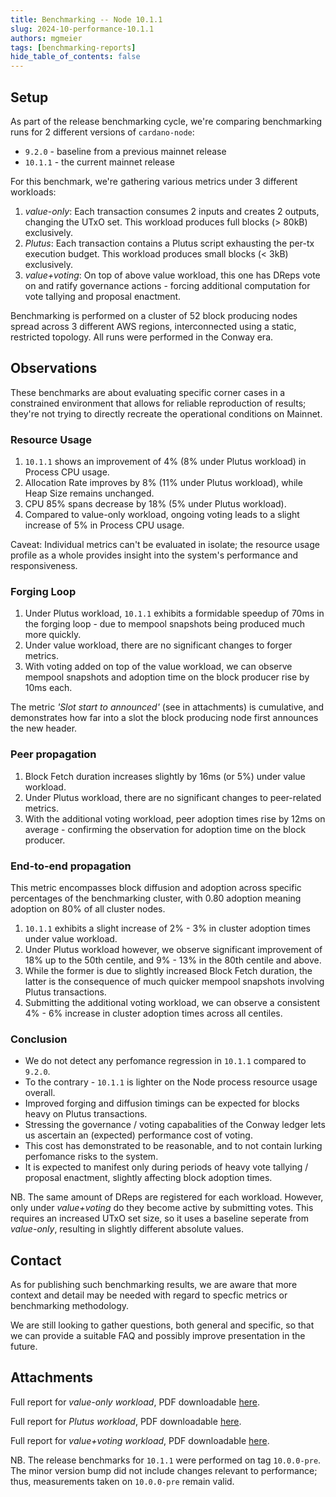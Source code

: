 ```yaml
---
title: Benchmarking -- Node 10.1.1
slug: 2024-10-performance-10.1.1
authors: mgmeier
tags: [benchmarking-reports]
hide_table_of_contents: false
---
```


## Setup

As part of the release benchmarking cycle, we're comparing benchmarking runs for 2 different versions of `cardano-node`:
* `9.2.0` - baseline from a previous mainnet release
* `10.1.1` - the current mainnet release

For this benchmark, we're gathering various metrics under 3 different workloads:
1. _value-only_: Each transaction consumes 2 inputs and creates 2 outputs, changing the UTxO set. This workload produces full blocks (> 80kB) exclusively.
2. _Plutus_: Each transaction contains a Plutus script exhausting the per-tx execution budget. This workload produces small blocks (< 3kB) exclusively.
3. _value+voting_: On top of above value workload, this one has DReps vote on and ratify governance actions - forcing additional computation for vote tallying and proposal enactment.

Benchmarking is performed on a cluster of 52 block producing nodes spread across 3 different AWS regions, interconnected using a static, restricted topology. All runs
were performed in the Conway era.

## Observations

These benchmarks are about evaluating specific corner cases in a constrained environment that allows for reliable reproduction of results; they're not trying to directly recreate the operational conditions on Mainnet.  

### Resource Usage

1. `10.1.1` shows an improvement of 4% (8% under Plutus workload) in Process CPU usage.
2. Allocation Rate improves by 8% (11% under Plutus workload), while Heap Size remains unchanged.
3. CPU 85% spans decrease by 18% (5% under Plutus workload).
4. Compared to value-only workload, ongoing voting leads to a slight increase of 5% in Process CPU usage.

Caveat: Individual metrics can't be evaluated in isolate; the resource usage profile as a whole provides insight into the system's performance and responsiveness.

### Forging Loop

1. Under Plutus workload, `10.1.1` exhibits a formidable speedup of 70ms in the forging loop - due to mempool snapshots being produced much more quickly.
2. Under value workload, there are no significant changes to forger metrics.
3. With voting added on top of the value workload, we can observe mempool snapshots and adoption time on the block producer rise by 10ms each.

The metric _'Slot start to announced'_ (see in attachments) is cumulative, and demonstrates how far into a slot the block producing node first announces the new header.

### Peer propagation

1. Block Fetch duration increases slightly by 16ms (or 5%) under value workload.
2. Under Plutus workload, there are no significant changes to peer-related metrics.
3. With the additional voting workload, peer adoption times rise by 12ms on average - confirming the observation for adoption time on the block producer.

### End-to-end propagation

This metric encompasses block diffusion and adoption across specific percentages of the benchmarking cluster, with 0.80 adoption meaning adoption on 80% of all cluster nodes.  

1. `10.1.1` exhibits a slight increase of 2% - 3% in cluster adoption times under value workload.
2. Under Plutus workload however, we observe significant improvement of 18% up to the 50th centile, and 9% - 13% in the 80th centile and above.
3. While the former is due to slightly increased Block Fetch duration, the latter is the consequence of much quicker mempool snapshots involving Plutus transactions.
4. Submitting the additional voting workload, we can observe a consistent 4% - 6% increase in cluster adoption times across all centiles.

### Conclusion

* We do not detect any perfomance regression in `10.1.1` compared to `9.2.0`.
* To the contrary - `10.1.1` is lighter on the Node process resource usage overall.
* Improved forging and diffusion timings can be expected for blocks heavy on Plutus transactions.
* Stressing the governance / voting capabalities of the Conway ledger lets us ascertain an (expected) performance cost of voting.
* This cost has demonstrated to be reasonable, and to not contain lurking perfomance risks to the system.
* It is expected to manifest only during periods of heavy vote tallying / proposal enactment, slightly affecting block adoption times.

NB. The same amount of DReps are registered for each workload. However, only under _value+voting_ do they become active by submitting votes. This requires an increased UTxO set size, so it uses
a baseline seperate from _value-only_, resulting in slightly different absolute values.  

## Contact

As for publishing such benchmarking results, we are aware that more context and detail may be needed with regard to specfic metrics or benchmarking methodology. 

We are still looking to gather questions, both general and specific, so that we can provide a suitable FAQ and possibly improve presentation in the future.

## Attachments

Full report for _value-only workload_, PDF downloadable [here](../static/pdf/benchmarking/release-10.1.1.value-only.pdf).

Full report for _Plutus workload_, PDF downloadable [here](../static/pdf/benchmarking/release-10.1.1.plutus.pdf).  

Full report for _value+voting workload_, PDF downloadable [here](../static/pdf/benchmarking/release-10.1.1.voting.pdf).  

NB. The release benchmarks for `10.1.1` were performed on tag `10.0.0-pre`. The minor version bump did not include changes relevant to performance; thus, measurements taken on `10.0.0-pre` remain valid.

